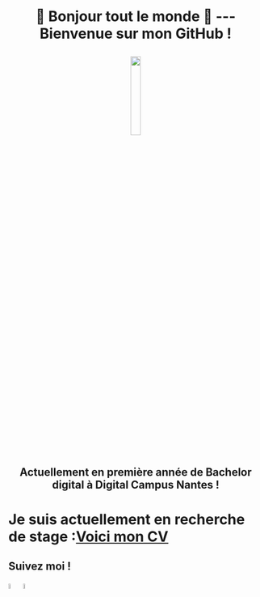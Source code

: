 
 # <p align="center"> 👋 Bonjour tout le monde 👋 --- Bienvenue sur mon GitHub !  </p>

<p align="center"> <img width="20%" src="https://scontent-cdt1-1.cdninstagram.com/v/t51.2885-15/sh0.08/e35/s750x750/126359493_748011609132193_1596586259705526167_n.jpg?_nc_ht=scontent-cdt1-1.cdninstagram.com&_nc_cat=101&_nc_ohc=LafsmM1jBiEAX9UCELv&tp=1&oh=a3ecbb6ce6dd737bc82486967600a90a&oe=5FDFF0D1">  </p>

 ##  <p align="center"> Actuellement en première année de Bachelor digital à Digital Campus Nantes !  </p>
# Je suis actuellement en recherche de stage :[Voici mon CV](https://github.com/MathisPoissel/MathisPoissel/blob/main/CV_2020_Poissel_Mathis_V2.pdf)
## Suivez moi !

[<img width="5%" src="https://image.flaticon.com/icons/png/512/174/174855.png" />](https://www.instagram.com/mathispsl_creations/?hl=fr)
[<img width="5%" src="https://cdn.iconscout.com/icon/free/png-256/linkedin-42-151143.png" />](https://www.linkedin.com/in/mathis-poissel-0b84911b9/)


<!--
**MathisPoissel/MathisPoissel** is a ✨ _special_ ✨ repository because its `README.md` (this file) appears on your GitHub profile.

Here are some ideas to get you started:

- 🔭 I’m currently working on ...
- 🌱 I’m currently learning ...
- 👯 I’m looking to collaborate on ...
- 🤔 I’m looking for help with ...
- 💬 Ask me about ...
- 📫 How to reach me: ...
- 😄 Pronouns: ...
- ⚡ Fun fact: ...
-->

